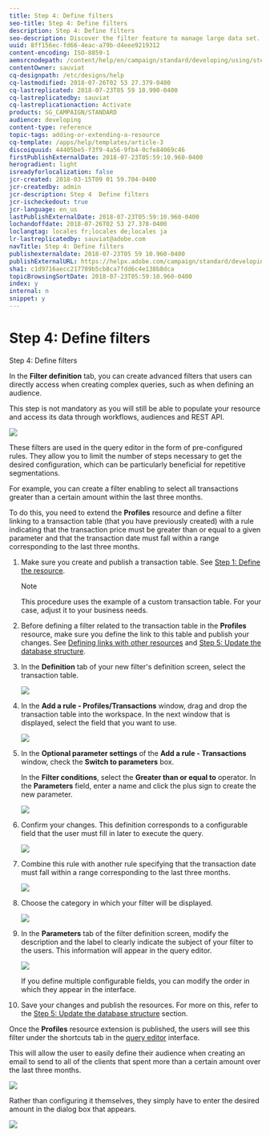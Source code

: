 ```yaml
---
title: Step 4: Define filters
seo-title: Step 4: Define filters
description: Step 4: Define filters
seo-description: Discover the filter feature to manage large data set.
uuid: 8ff156ec-fd66-4eac-a79b-d4eee9219312
content-encoding: ISO-8859-1
aemsrcnodepath: /content/help/en/campaign/standard/developing/using/step-4--define-filters
contentOwner: sauviat
cq-designpath: /etc/designs/help
cq-lastmodified: 2018-07-26T02 53 27.379-0400
cq-lastreplicated: 2018-07-23T05 59 10.990-0400
cq-lastreplicatedby: sauviat
cq-lastreplicationaction: Activate
products: SG_CAMPAIGN/STANDARD
audience: developing
content-type: reference
topic-tags: adding-or-extending-a-resource
cq-template: /apps/help/templates/article-3
discoiquuid: 44405be5-f3f9-4a56-9fb4-0cfe84069c46
firstPublishExternalDate: 2018-07-23T05:59:10.960-0400
herogradient: light
isreadyforlocalization: false
jcr-created: 2018-03-15T09 01 59.704-0400
jcr-createdby: admin
jcr-description: Step 4  Define filters
jcr-ischeckedout: true
jcr-language: en_us
lastPublishExternalDate: 2018-07-23T05:59:10.960-0400
lochandoffdate: 2018-07-26T02 53 27.378-0400
loclangtag: locales fr;locales de;locales ja
lr-lastreplicatedby: sauviat@adobe.com
navTitle: Step 4: Define filters
publishexternaldate: 2018-07-23T05 59 10.960-0400
publishExternalURL: https://helpx.adobe.com/campaign/standard/developing/using/step-4--define-filters.html
sha1: c1d9716aecc217789b5cb8ca7fdd6c4e138b8dca
topicBrowsingSortDate: 2018-07-23T05:59:10.960-0400
index: y
internal: n
snippet: y
---
```


# Step 4: Define filters

Step 4: Define filters

In the **Filter definition** tab, you can create advanced filters that users can directly access when creating complex queries, such as when defining an audience.

This step is not mandatory as you will still be able to populate your resource and access its data through workflows, audiences and REST API.

![](assets/custom_resource_filter-definition.png)

These filters are used in the query editor in the form of pre-configured rules. They allow you to limit the number of steps necessary to get the desired configuration, which can be particularly beneficial for repetitive segmentations.

For example, you can create a filter enabling to select all transactions greater than a certain amount within the last three months.

To do this, you need to extend the **Profiles** resource and define a filter linking to a transaction table (that you have previously created) with a rule indicating that the transaction price must be greater than or equal to a given parameter and that the transaction date must fall within a range corresponding to the last three months.

1. Make sure you create and publish a transaction table. See [Step 1: Define the resource](../../developing/using/step-1--define-the-resource.md).

   >[!NOTE]
   >
   >This procedure uses the example of a custom transaction table. For your case, adjust it to your business needs.

1. Before defining a filter related to the transaction table in the **Profiles** resource, make sure you define the link to this table and publish your changes. See [Defining links with other resources](../../developing/using/step-2--configure-the-resource-data-structure.md#defining-links-with-other-resources) and [Step 5: Update the database structure](../../developing/using/step-5--update-the-database-structure.md).
1. In the **Definition** tab of your new filter's definition screen, select the transaction table.

   ![](assets/custom_resource_filter-definition_example-empty.png)

1. In the **Add a rule - Profiles/Transactions** window, drag and drop the transaction table into the workspace. In the next window that is displayed, select the field that you want to use.

   ![](assets/custom_resource_filter-definition_example-field.png)

1. In the **Optional parameter settings** of the **Add a rule - Transactions** window, check the **Switch to parameters** box.

   In the **Filter conditions**, select the **Greater than or equal to** operator. In the **Parameters** field, enter a name and click the plus sign to create the new parameter.

   ![](assets/custom_resource_filter-definition_example-parameter.png)

1. Confirm your changes. This definition corresponds to a configurable field that the user must fill in later to execute the query.

   ![](assets/custom_resource_filter-definition_ex_edit-rule.png)

1. Combine this rule with another rule specifying that the transaction date must fall within a range corresponding to the last three months.

   ![](assets/custom_resource_filter-definition_example.png)

1. Choose the category in which your filter will be displayed.

   ![](assets/custom_resource_filter-definition_category.png)

1. In the **Parameters** tab of the filter definition screen, modify the description and the label to clearly indicate the subject of your filter to the users. This information will appear in the query editor.

   ![](assets/custom_resource_filter-definition_parameters.png)

   If you define multiple configurable fields, you can modify the order in which they appear in the interface.

1. Save your changes and publish the resources. For more on this, refer to the [Step 5: Update the database structure](../../developing/using/step-5--update-the-database-structure.md) section.

Once the **Profiles** resource extension is published, the users will see this filter under the shortcuts tab in the [query editor](../../automating/using/editing-queries.md) interface.

This will allow the user to easily define their audience when creating an email to send to all of the clients that spent more than a certain amount over the last three months.

![](assets/custom_resource_filter-definition_email-audience.png)

Rather than configuring it themselves, they simply have to enter the desired amount in the dialog box that appears.

![](assets/custom_resource_filter-definition_email-audience_filter.png)

